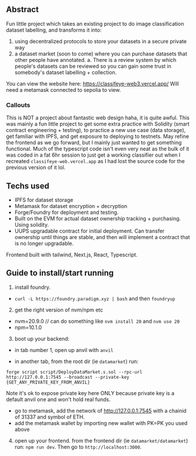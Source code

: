 ## Abstract

Fun little project which takes an existing project to do image classification dataset labelling, and transforms it into:

1. using decentralized protocols to store your datasets in a secure private way
2. a dataset market (soon to come) where you can purchase datasets that other people have annotated.
   a. There is a review system by which people's datasets can be reviewed so you can gain some trust in somebody's dataset labelling + collection.

You can view the website here:
https://classifeye-web3.vercel.app/
Will need a metamask connected to sepolia to view.

### Callouts

This is NOT a project about fantastic web design haha, it is quite awful.
This was mainly a fun little project to get some extra practice with Solidity (smart contract engineering + testing), to practice a new use case (data storage), get familiar with IPFS, and get exposure to deploying to testnets.
May refine the frontend as we go forward, but I mainly just wanted to get something functional. Much of the typescript code isn't even very neat as the bulk of it was coded in a fat 6hr session to just get a working classifier out when I recreated `classifeye-web.vercel.app` as I had lost the source code for the previous version of it lol.

## Techs used

- IPFS for dataset storage
- Metamask for dataset encryption + decryption
- Forge/Foundry for deployment and testing.
- Built on the EVM for actual dataset ownership tracking + purchasing. Using solidity.
- UUPS upgradable contract for initial deployment. Can transfer ownership until things are stable, and then will implement a contract that is no longer upgradable.

Frontend built with tailwind, Next.js, React, Typescript.

## Guide to install/start running

1. install foundry.

- `curl -L https://foundry.paradigm.xyz | bash` and then `foundryup`

2. get the right version of nvm/npm etc

- nvm=20.9.0 // can do something like `nvm install 20` and `nvm use 20`
- npm=10.1.0

3. boot up your backend:

- in tab number 1, open up anvil with `anvil`

- in another tab, from the root dir (ie `datamarket`) run:

```
forge script script/DeployDataMarket.s.sol --rpc-url http://127.0.0.1:7545 --broadcast --private-key {GET_ANY_PRIVATE_KEY_FROM_ANVIL}
```

Note it's ok to expose private key here ONLY because private key is a default anvil one and won't hold real funds.

- go to metamask, add the network of http://127.0.0.1:7545 with a chainid of 31337 and symbol of ETH.
- add the metamask wallet by importing new wallet with PK=PK you used above

4. open up your frontend. from the frontend dir (ie `datamarket/datamarket`) run:
   `npm run dev`. Then go to `http://localhost:3000`.
